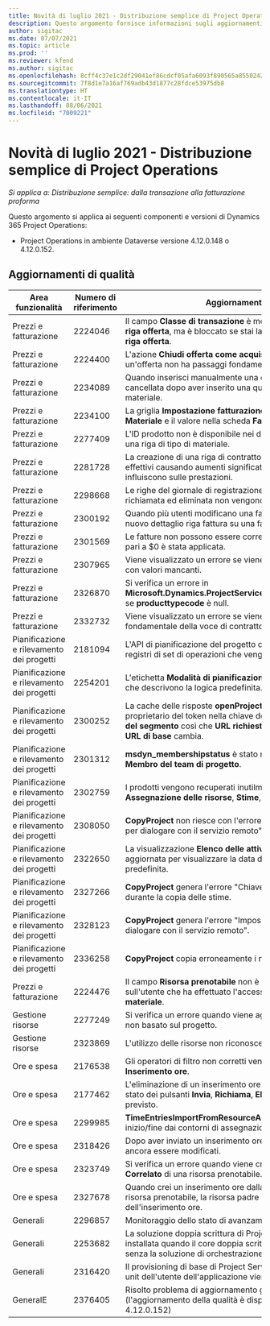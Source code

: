 ```yaml
---
title: Novità di luglio 2021 - Distribuzione semplice di Project Operations
description: Questo argomento fornisce informazioni sugli aggiornamenti di qualità disponibili nella versione di luglio 2021 della distribuzione semplice di Project Operations.
author: sigitac
ms.date: 07/07/2021
ms.topic: article
ms.prod: ''
ms.reviewer: kfend
ms.author: sigitac
ms.openlocfilehash: 8cff4c37e1c2df29041ef86cdcf05afa6093f890565a855024202e87fd533ea5
ms.sourcegitcommit: 7f8d1e7a16af769adb43d1877c28fdce53975db8
ms.translationtype: HT
ms.contentlocale: it-IT
ms.lasthandoff: 08/06/2021
ms.locfileid: "7009221"
---
```

# <a name="whats-new-july-2021---project-operations-lite-deployment"></a>Novità di luglio 2021 - Distribuzione semplice di Project Operations

_Si applica a: Distribuzione semplice: dalla transazione alla fatturazione proforma_

Questo argomento si applica ai seguenti componenti e versioni di Dynamics 365 Project Operations:

  - Project Operations in ambiente Dataverse versione 4.12.0.148 o 4.12.0.152.

## <a name="quality-updates"></a>Aggiornamenti di qualità
| **Area funzionalità**              | **Numero di riferimento** | **Aggiornamento di qualità**                                                                                                                                                                                             |
|-------------------------------|----------------------|----------------------------------------------------------------------------------------------------------------------------------------------------------------------------------------------------------------|
| Prezzi e fatturazione           | 2224046              | Il campo **Classe di transazione** è modificabile nella scheda **Dettagli riga offerta**, ma è bloccato se stai lavorando nella pagina **Dettagli riga offerta**.                                                                     |
| Prezzi e fatturazione           | 2224400              | L'azione **Chiudi offerta come acquisita** non riesce quando un'offerta non ha passaggi fondamentali di data.                                                                                                                                    |
| Prezzi e fatturazione           | 2234089              | Quando inserisci manualmente una descrizione del prodotto, viene cancellata dopo aver inserito una quantità per una stima del materiale.                                                                                                                         |
| Prezzi e fatturazione           | 2234100              | La griglia **Impostazione fatturazione attività** non include la colonna **Materiale** e il valore nella scheda **Fatturazione attività** del progetto.                                                                                                       |
| Prezzi e fatturazione           | 2277409              | L'ID prodotto non è disponibile nei dettagli della riga di contratto per una riga di tipo di materiale.                                                                                                                                        |
| Prezzi e fatturazione           | 2281728              | La creazione di una riga di contratto rivaluta inutilmente i valori effettivi causando aumenti significativi del volume di dati, che influiscono sulle prestazioni.                                                                                |
| Prezzi e fatturazione           | 2298668              | Le righe del giornale di registrazione associate a una spesa richiamata ed eliminata non vengono rimosse.                                                                                                                                     |
| Prezzi e fatturazione           | 2300192              | Quando più utenti modificano una fattura, è possibile creare un nuovo dettaglio riga fattura su una fattura confermata.                                                                                   |
| Prezzi e fatturazione           | 2301569              | Le fatture non possono essere corrette se una ritenuta di importo pari a \$0 è stata applicata.                                                                                                                                        |
| Prezzi e fatturazione           | 2307965              | Viene visualizzato un errore se viene creato un prezzo di categoria con valori mancanti.                                                                                                                           |
| Prezzi e fatturazione           | 2326870              | Si verifica un errore in **Microsoft.Dynamics.ProjectService.Plugins.PostInvoiceLineDelete** se **producttypecode** è null.                                                                            |
| Prezzi e fatturazione           | 2332732              | Viene visualizzato un errore se viene creato un passaggio fondamentale della voce di contratto senza una riga d'ordine.                                                                                                                |
| Pianificazione e rilevamento dei progetti | 2181094              | L'API di pianificazione del progetto ora supporta i registri PSS e i registri di set di operazioni che vengono archiviati per 90 giorni.                                                                                                                  |
| Pianificazione e rilevamento dei progetti | 2254201              | L'etichetta **Modalità di pianificazione** viene aggiornata con dettagli che descrivono la logica predefinita.                                                                                                                                      |
| Pianificazione e rilevamento dei progetti | 2300252              | La cache delle risposte **openProject** viene aggiornata e include il proprietario del token nella chiave della cache, **URL di base**, e **URL del segmento** così che **URL richiesta** può sempre essere ricreato se **URL di base** cambia. |
| Pianificazione e rilevamento dei progetti | 2301312              | **msdyn_membershipstatus** è stato rimosso dalla visualizzazione **Membro del team di progetto**.                                                                                                                                        |
| Pianificazione e rilevamento dei progetti | 2302759              | I prodotti vengono recuperati inutilmente nelle schede **Assegnazione delle risorse**, **Stime**, e **Stime di spesa**.                                                                                                        |
| Pianificazione e rilevamento dei progetti | 2308050              | **CopyProject** non riesce con l'errore "Impossibile ottenere il token per dialogare con il servizio remoto".                                                                                                                           |
| Pianificazione e rilevamento dei progetti | 2322650              | La visualizzazione **Elenco delle attività di progetto** è stata aggiornata per visualizzare la data dell'attività per impostazione predefinita.                                                                                                            |
| Pianificazione e rilevamento dei progetti | 2327266              | **CopyProject** genera l'errore "Chiave non trovata nel dizionario" durante la copia delle stime.                                                                                                      |
| Pianificazione e rilevamento dei progetti | 2328123              | **CopyProject** genera l'errore "Impossibile ottenere il token per dialogare con il servizio remoto".                                                                                                                          |
| Pianificazione e rilevamento dei progetti | 2336258              | **CopyProject** copia erroneamente i nomi delle posizioni delle risorse.                                                                                                                                                 |
| Prezzi e fatturazione           | 2224476              | Il campo **Risorsa prenotabile** non è impostato correttamente sull'utente che ha effettuato l'accesso nella pagina **Utilizzo del materiale**.                                                                                                            |
| Gestione risorse           | 2277249              | Si verifica un errore quando viene aggiornato un requisito di risorse non basato sul progetto.                                                                                                            |
| Gestione risorse           | 2323869              | L'utilizzo delle risorse non riconosce correttamente le risorse filtrate.                                                                                                                                             |
| Ore e spesa              | 2176538              | Gli operatori di filtro non corretti vengono applicati al controllo **Inserimento ore**.                                                                                                                                                   |
| Ore e spesa              | 2177462              | L'eliminazione di un inserimento ore nella griglia non aggiorna lo stato dei pulsanti **Invia**, **Richiama**, **Elimina**, e **Modifica voce** come previsto.                                                                                        |
| Ore e spesa              | 2299985              | **TimeEntriesImportFromResourceAssignment** non mantiene l'ora di inizio/fine dai contorni di assegnazione.                                                                                                  |
| Ore e spesa              | 2318426              | Dopo aver inviato un inserimento ore, i campi bloccati possono ancora essere modificati.                                                                                                                                   |
| Ore e spesa              | 2323749              | Si verifica un errore quando viene creata una spesa dalla scheda **Correlato** di una risorsa prenotabile.                                                                                                      |
| Ore e spesa              | 2327678              | Quando crei un inserimento ore dalla scheda **Correlato** di una risorsa prenotabile, la risorsa padre non viene passata al controllo dell'inserimento ore.                                                                            |
| Generali                       | 2296857              | Monitoraggio dello stato di avanzamento per lavori di lunga durata.                                                                                                                                                                        |
| Generali                       | 2253682              | La soluzione doppia scrittura di Project Operations non deve essere installata quando il core doppia scrittura è installato in un ambiente senza la soluzione di orchestrazione doppia scrittura.                                                |
| Generali                       | 2316420              | Il provisioning di base di Project Service non riesce se la business unit dell'utente dell'applicazione viene modificata.                                                                                                                     |
| GeneralE                       | 2376405              | Risolto problema di aggiornamento guidato dall'editore (l'aggiornamento della qualità è disponibile nella versione 4.12.0.152)                                                                                                                     |
